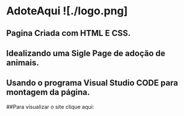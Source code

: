 # AdoteAqui ![./logo.png]
## Pagina Criada com HTML E CSS.
## Idealizando uma Sigle Page de adoção de animais.

## Usando o programa Visual Studio CODE para montagem da página.
##Para visualizar o site clique aqui: 

